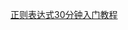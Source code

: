 [](http://www.runoob.com/java/java-regular-expressions.html)
[正则表达式30分钟入门教程](https://www.oschina.net/question/12_9507)